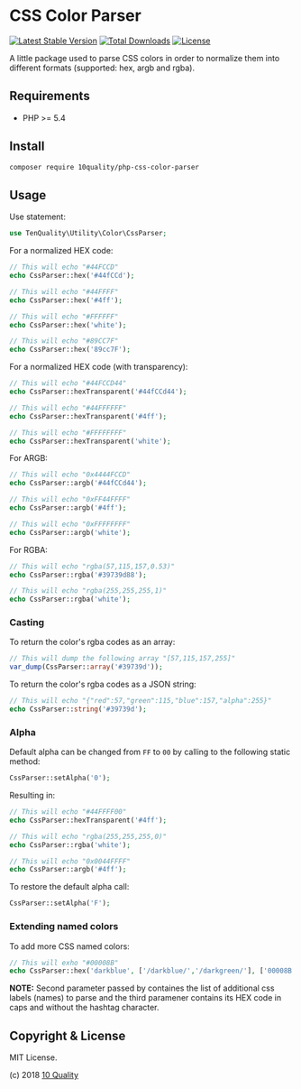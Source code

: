 # CSS Color Parser

[![Latest Stable Version](https://poser.pugx.org/10quality/php-css-color-parser/v/stable)](https://packagist.org/packages/10quality/php-css-color-parser)
[![Total Downloads](https://poser.pugx.org/10quality/php-css-color-parser/downloads)](https://packagist.org/packages/10quality/php-css-color-parser)
[![License](https://poser.pugx.org/10quality/php-css-color-parser/license)](https://packagist.org/packages/10quality/php-css-color-parser)

A little package used to parse CSS colors in order to normalize them into different formats (supported: hex, argb and rgba).

## Requirements

* PHP >= 5.4

## Install

```bash
composer require 10quality/php-css-color-parser
```

## Usage

Use statement:
```php
use TenQuality\Utility\Color\CssParser;
```

For a normalized HEX code:
```php
// This will echo "#44FCCD"
echo CssParser::hex('#44fCCd');

// This will echo "#44FFFF"
echo CssParser::hex('#4ff');

// This will echo "#FFFFFF"
echo CssParser::hex('white');

// This will echo "#89CC7F"
echo CssParser::hex('89cc7F');
```

For a normalized HEX code (with transparency):
```php
// This will echo "#44FCCD44"
echo CssParser::hexTransparent('#44fCCd44');

// This will echo "#44FFFFFF"
echo CssParser::hexTransparent('#4ff');

// This will echo "#FFFFFFFF"
echo CssParser::hexTransparent('white');
```

For ARGB:
```php
// This will echo "0x4444FCCD"
echo CssParser::argb('#44fCCd44');

// This will echo "0xFF44FFFF"
echo CssParser::argb('#4ff');

// This will echo "0xFFFFFFFF"
echo CssParser::argb('white');
```

For RGBA:
```php
// This will echo "rgba(57,115,157,0.53)"
echo CssParser::rgba('#39739d88');

// This will echo "rgba(255,255,255,1)"
echo CssParser::rgba('white');
```

### Casting

To return the color's rgba codes as an array:
```php
// This will dump the following array "[57,115,157,255]"
var_dump(CssParser::array('#39739d'));
```

To return the color's rgba codes as a JSON string:
```php
// This will echo "{"red":57,"green":115,"blue":157,"alpha":255}"
echo CssParser::string('#39739d');
```

### Alpha

Default alpha can be changed from `FF` to `00` by calling to the following static method:
```php
CssParser::setAlpha('0');
```

Resulting in:
```php
// This will echo "#44FFFF00"
echo CssParser::hexTransparent('#4ff');

// This will echo "rgba(255,255,255,0)"
echo CssParser::rgba('white');

// This will echo "0x0044FFFF"
echo CssParser::argb('#4ff');
```

To restore the default alpha call:
```php
CssParser::setAlpha('F');
```

### Extending named colors

To add more CSS named colors:
```php
// This will exho "#00008B"
echo CssParser::hex('darkblue', ['/darkblue/','/darkgreen/'], ['00008B','006400']);
```
**NOTE:** Second parameter passed by containes the list of additional css labels (names) to parse and the third paramener contains its HEX code in caps and without the hashtag character.

## Copyright & License

MIT License.

(c) 2018 [10 Quality](https://www.10quality.com/)